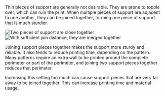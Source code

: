 Thin pieces of support are generally not desirable. They are prone to topple over, which can ruin the print. When multiple pieces of support are adjacent to one another, they can be joined together, forming one piece of support that is much sturdier.

![Two pieces of support are close together](support_join_distance_low.png)
![With sufficient join distance, they are merged together](support_join_distance_high.png)

Joining support pieces together makes the support more sturdy and reliable. It also tends to reduce printing time, depending on the pattern. Many patterns require an extra wall to be printed around the complete perimeter or part of the perimeter, and joining two support pieces together reduces that perimeter.

Increasing this setting too much can cause support pieces that are very far away to be joined together. This can increase printing time and material usage.